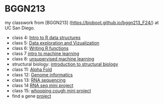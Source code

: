 # BGGN213
my classwork from [BGGN213] (https://bioboot.github.io/bggn213_F24/) at UC San Diego.

- class 4: [Intro to R data structures](https://github.com/hlewack/bggn213_github/blob/main/class%204/lab4r_report.R)
- class 5: [Data exploration and Vizualization](https://github.com/hlewack/bggn213_github/blob/main/class05.qmd)
- class 6: [Writing R functions](https://github.com/hlewack/bggn213_github/blob/main/class06.qmd)
- class 7 [intro to machine learning](https://github.com/hlewack/bggn213_github/blob/main/class7introtomachinelearning.qmd)
- class 8: [unsupervised machine learning](https://github.com/hlewack/bggn213_github/blob/main/class%208/class8_unsupervisedmachinelearning.qmd)
- structural biology: [introduction to structural biology](https://github.com/hlewack/bggn213_github/blob/main/structural_bioinformaticspt1_files/structural_bioinformaticspt1.qmd)
- class 11: [Alpha Fold](https://github.com/hlewack/bggn213_github/blob/main/class11.qmd)
- class 12: [Genome informatics](https://github.com/hlewack/bggn213_github/blob/main/class12.qmd)
- class 13: [RNA sequencing](https://github.com/hlewack/bggn213_github/blob/main/class13RNAseq.qmd)
- class 14 [RNA seq mini project](https://github.com/hlewack/bggn213_github/blob/main/Class14.qmd)
- class 15: [whooping cough mini project](https://github.com/hlewack/bggn213_github/blob/main/class15.qmd)
- find a gene [project](https://github.com/hlewack/bggn213_github/blob/main/findagene.qmd)
